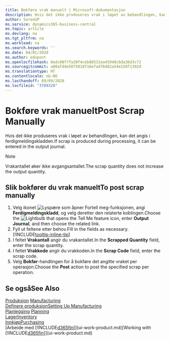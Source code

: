 ```yaml
---
title: Bokføre vrak manuelt | Microsoft-dokumentasjon
description: Hvis det ikke produseres vrak i løpet av behandlingen, kan det angis i ferdigmeldingskladden. Merk at vrakantallet ikke øker avgangsantallet.
author: SorenGP
ms.service: dynamics365-business-central
ms.topic: article
ms.devlang: na
ms.tgt_pltfrm: na
ms.workload: na
ms.search.keywords: ''
ms.date: 04/01/2020
ms.author: edupont
ms.openlocfilehash: 0adc08f7fa30f4ceb88531ea45948c6da36d3c72
ms.sourcegitcommit: a80afd4e5075018716efad76d82a54e158f1392d
ms.translationtype: HT
ms.contentlocale: nb-NO
ms.lasthandoff: 09/09/2020
ms.locfileid: "3789328"
---
```

# <a name="post-scrap-manually"></a><span data-ttu-id="fd19a-104">Bokføre vrak manuelt</span><span class="sxs-lookup"><span data-stu-id="fd19a-104">Post Scrap Manually</span></span>
<span data-ttu-id="fd19a-105">Hvis det ikke produseres vrak i løpet av behandlingen, kan det angis i ferdigmeldingskladden.</span><span class="sxs-lookup"><span data-stu-id="fd19a-105">If scrap is produced during processing, it can be entered in the output journal.</span></span> 

> [!NOTE]
> <span data-ttu-id="fd19a-106">Vrakantallet øker ikke avgangsantallet.</span><span class="sxs-lookup"><span data-stu-id="fd19a-106">The scrap quantity does not increase the output quantity.</span></span>  

## <a name="to-post-scrap-manually"></a><span data-ttu-id="fd19a-107">Slik bokfører du vrak manuelt</span><span class="sxs-lookup"><span data-stu-id="fd19a-107">To post scrap manually</span></span>  
1. <span data-ttu-id="fd19a-108">Velg ikonet ![Lyspære som åpner Fortell meg-funksjonen](media/ui-search/search_small.png "Fortell hva du vil gjøre"), angi **Ferdigmeldingskladd**, og velg deretter den relaterte koblingen.</span><span class="sxs-lookup"><span data-stu-id="fd19a-108">Choose the ![Lightbulb that opens the Tell Me feature](media/ui-search/search_small.png "Tell me what you want to do") icon, enter **Output Journal**, and then choose the related link.</span></span>  
2. <span data-ttu-id="fd19a-109">Fyll ut feltene etter behov.</span><span class="sxs-lookup"><span data-stu-id="fd19a-109">Fill in the fields as necessary.</span></span> [!INCLUDE[tooltip-inline-tip](includes/tooltip-inline-tip_md.md)]  
3. <span data-ttu-id="fd19a-110">I feltet **Vrakantall** angir du vrakantallet.</span><span class="sxs-lookup"><span data-stu-id="fd19a-110">In the **Scrapped Quantity** field, enter the scrap quantity.</span></span>  
4. <span data-ttu-id="fd19a-111">I feltet **Vrakkode** angir du vrakkoden.</span><span class="sxs-lookup"><span data-stu-id="fd19a-111">In the **Scrap Code** field, enter the scrap code.</span></span>  
5. <span data-ttu-id="fd19a-112">Velg **Bokfør**-handlingen for å bokføre det angitte vraket per operasjon.</span><span class="sxs-lookup"><span data-stu-id="fd19a-112">Choose the **Post** action to post the specified scrap per operation.</span></span>  

## <a name="see-also"></a><span data-ttu-id="fd19a-113">Se også</span><span class="sxs-lookup"><span data-stu-id="fd19a-113">See Also</span></span>  
<span data-ttu-id="fd19a-114">[Produksjon](production-manage-manufacturing.md)  </span><span class="sxs-lookup"><span data-stu-id="fd19a-114">[Manufacturing](production-manage-manufacturing.md)  </span></span>  
[<span data-ttu-id="fd19a-115">Definere produksjon</span><span class="sxs-lookup"><span data-stu-id="fd19a-115">Setting Up Manufacturing</span></span>](production-configure-production-processes.md)  
<span data-ttu-id="fd19a-116">[Planlegging](production-planning.md)    </span><span class="sxs-lookup"><span data-stu-id="fd19a-116">[Planning](production-planning.md)    </span></span>  
[<span data-ttu-id="fd19a-117">Lager</span><span class="sxs-lookup"><span data-stu-id="fd19a-117">Inventory</span></span>](inventory-manage-inventory.md)  
[<span data-ttu-id="fd19a-118">Innkjøp</span><span class="sxs-lookup"><span data-stu-id="fd19a-118">Purchasing</span></span>](purchasing-manage-purchasing.md)  
<span data-ttu-id="fd19a-119">[Arbeide med [!INCLUDE[d365fin](includes/d365fin_md.md)]](ui-work-product.md)</span><span class="sxs-lookup"><span data-stu-id="fd19a-119">[Working with [!INCLUDE[d365fin](includes/d365fin_md.md)]](ui-work-product.md)</span></span>
